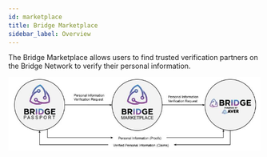 ```yaml
---
id: marketplace
title: Bridge Marketplace
sidebar_label: Overview
---
```


The Bridge Marketplace allows users to find trusted verification partners on the Bridge Network to verify their personal information.

<img src='https://github.com/bridge-protocol/bridge-protocol-js/blob/ethereum-publishing/docs/images/marketplace.jpg?raw=true'></img>
